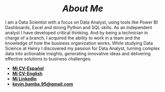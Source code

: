 *<h1 align="center">About Me</h1>*

I am a Data Scientist with a focus on Data Analyst, using tools like Power BI Dashboards, Excel and strong Python and SQL skills.
As an independent analyst I have developed critical thinking. And by being a technician in charge of a branch, I acquired the ability to work in a team and the knowledge of how the business organization works. While studying Data Science at Henry I discovered my passion for Data Analyst, turning complex data into actionable insights, generating innovative ideas and delivering effective solutions to business challenges.

- <a href="https://drive.google.com/file/d/19Q6xdEJ_1jcEpYh1ksLQu7IVgQnOcd7U/view?usp=sharing" target="_blank" rel="noreferrer">**Mi CV-Español**</a>
- <a href="https://drive.google.com/file/d/1Jazuj1IRowJqmqliOk5_au7iC7BcGKfv/view?usp=sharing" target="_blank" rel="noreferrer">**Mi CV-English**</a>
- <a href="https://www.linkedin.com/in/kevin-bambozzi/" target="_blank" rel="noreferrer">**Mi LinkedIn**</a>
- **kevin.bamba.95@gmail.com**
